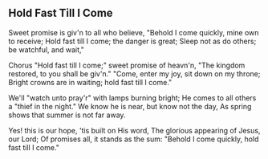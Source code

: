 ## Hold Fast Till I Come

Sweet promise is giv'n to all who believe,
"Behold I come quickly, mine own to receive;
Hold fast till I come; the danger is great;
Sleep not as do others; be watchful, and wait,"

Chorus
"Hold fast till I come;" sweet promise of heavn'n,
"The kingdom restored, to you shall be giv'n."
"Come, enter my joy, sit down on my throne;
Bright crowns are in waiting; hold fast till I come."

We'll "watch unto pray'r" with lamps burning bright;
He comes to all others a "thief in the night."
We know he is near, but know not the day,
As spring shows that summer is not far away.

Yes! this is our hope, 'tis built on His word,
The glorious appearing of Jesus, our Lord;
Of promises all, it stands as the sum:
"Behold I come quickly, hold fast till I come."
